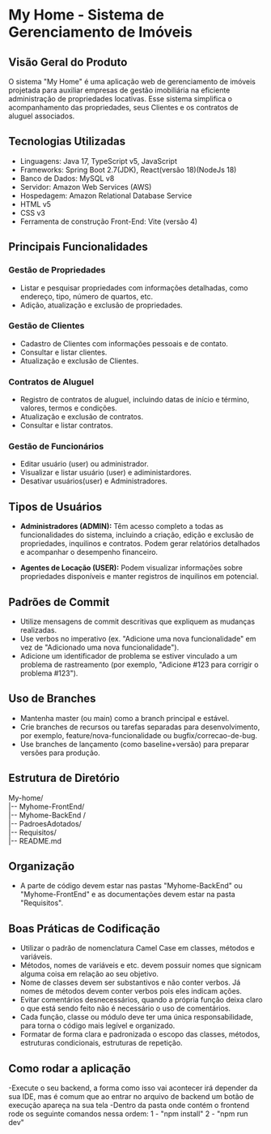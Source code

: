 # My Home - Sistema de Gerenciamento de Imóveis

## Visão Geral do Produto

O sistema "My Home" é uma aplicação web de gerenciamento de imóveis projetada para auxiliar empresas de gestão imobiliária na eficiente administração de propriedades locativas. Esse sistema simplifica o acompanhamento das propriedades, seus Clientes e os contratos de aluguel associados.

## Tecnologias Utilizadas

- Linguagens: Java 17, TypeScript v5, JavaScript 
- Frameworks: Spring Boot 2.7(JDK), React(versão 18)(NodeJs 18)
- Banco de Dados: MySQL v8
- Servidor: Amazon Web Services (AWS)
- Hospedagem: Amazon Relational Database Service
- HTML v5
- CSS v3
- Ferramenta de construção Front-End: Vite (versão 4)

## Principais Funcionalidades

### Gestão de Propriedades

- Listar e pesquisar propriedades com informações detalhadas, como endereço, tipo, número de quartos, etc.
- Adição, atualização e exclusão de propriedades.

### Gestão de Clientes

- Cadastro de Clientes com informações pessoais e de contato.
- Consultar e listar clientes.
- Atualização e exclusão de Clientes.

### Contratos de Aluguel

- Registro de contratos de aluguel, incluindo datas de início e término, valores, termos e condições.
- Atualização e exclusão de contratos.
- Consultar e listar contratos.

### Gestão de Funcionários 

- Editar usuário (user) ou administrador.
- Visualizar e listar usuário (user) e adiministardores.
- Desativar usuários(user) e Administradores.

## Tipos de Usuários

- **Administradores (ADMIN):** Têm acesso completo a todas as funcionalidades do sistema, incluindo a criação, edição e exclusão de propriedades, inquilinos e contratos. Podem gerar relatórios detalhados e acompanhar o desempenho financeiro.

- **Agentes de Locação (USER):** Podem visualizar informações sobre propriedades disponíveis e manter registros de inquilinos em potencial.

## Padrões de Commit

- Utilize mensagens de commit descritivas que expliquem as mudanças realizadas.
- Use verbos no imperativo (ex. "Adicione uma nova funcionalidade" em vez de "Adicionado uma nova funcionalidade").
- Adicione um identificador de problema se estiver vinculado a um problema de rastreamento (por exemplo, "Adicione #123 para corrigir o problema #123").

## Uso de Branches

- Mantenha master (ou main) como a branch principal e estável.
- Crie branches de recursos ou tarefas separadas para desenvolvimento, por exemplo, feature/nova-funcionalidade ou bugfix/correcao-de-bug.
- Use branches de lançamento (como baseline+versão) para preparar versões para produção.

## Estrutura de Diretório

My-home/  
|-- Myhome-FrontEnd/  
|-- Myhome-BackEnd /  
|-- PadroesAdotados/  
|-- Requisitos/  
|-- README.md

## Organização

- A parte de código devem estar nas pastas "Myhome-BackEnd" ou "Myhome-FrontEnd" e as documentações devem estar na pasta "Requisitos".

## Boas Práticas de Codificação

- Utilizar o padrão de nomenclatura Camel Case em classes, métodos e variáveis.
- Métodos, nomes de variáveis e etc. devem possuir nomes que signicam alguma coisa em relação ao seu objetivo.
- Nome de classes devem ser substantivos e não conter verbos. Já nomes de métodos devem conter verbos pois eles indicam ações.
- Evitar comentários desnecessários, quando a própria função deixa claro o que está sendo feito não é necessário o uso de comentários.
- Cada função, classe ou módulo deve ter uma única responsabilidade, para torna o código mais legível e organizado.
- Formatar de forma clara e padronizada o escopo das classes, métodos, estruturas condicionais, estruturas de repetição.

## Como rodar a aplicação

-Execute o seu backend, a forma como isso vai acontecer irá depender da sua IDE, mas é comum que ao entrar no arquivo de backend um botão de execução apareça na sua tela
-Dentro da pasta onde contém o frontend rode os seguinte comandos nessa ordem:
  1 - "npm install"
  2 - "npm run dev"



